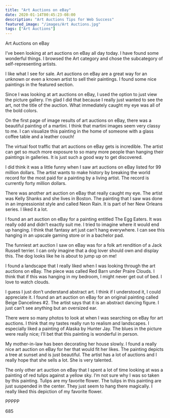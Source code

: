 ```yaml
---
title: "Art Auctions on eBay"
date: 2020-01-14T00:45:23-08:00
description: "Art Auctions Tips for Web Success"
featured_image: "/images/Art Auctions.jpg"
tags: ["Art Auctions"]
---
```


Art Auctions on eBay

I’ve been looking at art auctions on eBay all day today.  I have found some wonderful things.  I browsed the Art category and chose the subcategory of self-representing artists.

I like what I see for sale.  Art auctions on eBay are a great way for an unknown or even a known artist to sell their paintings.  I found some nice paintings in the featured section.

Since I was looking at art auctions on eBay, I used the option to just view the picture gallery.  I’m glad I did that because I really just wanted to see the art, not the title of the auction.  What immediately caught my eye was all of the bold colors.

On the first page of image results of art auctions on eBay, there was a beautiful painting of a martini.  I think that martini images seem very classy to me.  I can visualize this painting in the home of someone with a glass coffee table and a leather couch!

The virtual foot traffic that art auctions on eBay gets is incredible.  The artist can get so much more exposure to so many more people than hanging their paintings in galleries.  It is just such a good way to get discovered.

I did think it was a little funny when I saw art auctions on eBay listed for 99 million dollars.  The artist wants to make history by breaking the world record for the most paid for a painting by a living artist.  The record is currently forty million dollars.

There was another art auction on eBay that really caught my eye.  The artist was Kelly Shanks and she lives in Boston.  The painting that I saw was done in an impressionist style and called Neon Rain.  It is part of her New Orleans series.  I liked it a lot.

I found an art auction on eBay for a painting entitled The Egg Eaters.  It was really odd and didn’t exactly suit me.  I tried to imagine where it would end up hanging.  I think that fantasy art just can’t hang everywhere.  I can see this hanging in an upscale gaming store or in a bachelor pad.

The funniest art auction I saw on eBay was for a folk art rendition of a Jack Russell terrier.  I can only imagine that a dog lover should own and display this.  The dog looks like he is about to jump up on me!

I found a landscape that I really liked when I was looking through the art auctions on eBay.  The piece was called Red Barn under Praire Clouds.  I think that if this was hanging in my bedroom, I might never get out of bed.  I love to watch clouds.

I guess I just don’t understand abstract art.  I think if I understood it, I could appreciate it.  I found an art auction on eBay for an original painting called Beige Dancelines #2.  The artist says that it is an abstract dancing figure.  I just can’t see anything but an oversized ear.

There were so many photos to look at when I was searching on eBay for art auctions.  I think that my tastes really run to realism and landscapes.  I especially liked a painting of Alaska by Hunter Jay.  The blues in the picture were really nice; I’ll bet that this painting is wonderful in person.

My mother-in-law has been decorating her house slowly.  I found a really nice art auction on eBay for her that would fit her likes.  The painting depicts a tree at sunset and is just beautiful.  The artist has a lot of auctions and I really hope that she sells a lot.  She is very talented.

The only other art auction on eBay that I spent a lot of time looking at was a painting of red tulips against a yellow sky.  I’m not sure why I was so taken by this painting.  Tulips are my favorite flower.  The tulips in this painting are just suspended in the center.  They just seem to hang there magically.  I really liked this depiction of my favorite flower.

PPPPP

685

